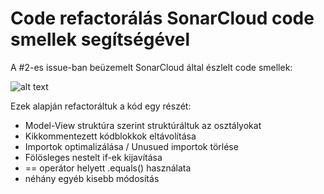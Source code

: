 # Code refactorálás SonarCloud code smellek segítségével 

A #2-es issue-ban beüzemelt SonarCloud által észlelt code smellek:

![alt text](https://i.imgur.com/aPI9e7w.png)

Ezek alapján refactoráltuk a kód egy részét:
- Model-View struktúra szerint struktúráltuk az osztályokat
- Kikkommentezett kódblokkok eltávolítása
- Importok optimalizálása / Unusued importok törlése
- Fölösleges nestelt if-ek kijavítása
- == operátor helyett .equals() használata
- néhány egyéb kisebb módosítás